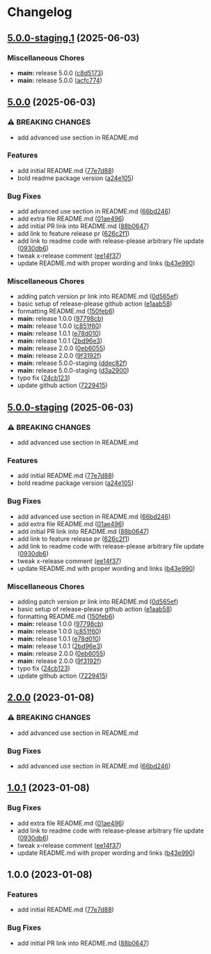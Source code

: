 # Changelog

## [5.0.0-staging.1](https://github.com/clspeter/expo-release-please-example/compare/v5.0.0-staging...v5.0.0-staging.1) (2025-06-03)


### Miscellaneous Chores

* **main:** release 5.0.0 ([c8d5173](https://github.com/clspeter/expo-release-please-example/commit/c8d51735fbdf8a99f843fe8fa6cccbca75ed1a28))
* **main:** release 5.0.0 ([acfc774](https://github.com/clspeter/expo-release-please-example/commit/acfc774de86abd4541526a9038e1924fa62083f7))

## [5.0.0](https://github.com/clspeter/expo-release-please-example/compare/v4.0.13...v5.0.0) (2025-06-03)


### ⚠ BREAKING CHANGES

* add advanced use section in README.md

### Features

* add initial README.md ([77e7d88](https://github.com/clspeter/expo-release-please-example/commit/77e7d8885c84a69f6d016624dd4e674cd084c8a2))
* bold readme package version ([a24e105](https://github.com/clspeter/expo-release-please-example/commit/a24e10535334955b58d5bb7a2e4ddfb4c3225056))


### Bug Fixes

* add advanced use section in README.md ([66bd246](https://github.com/clspeter/expo-release-please-example/commit/66bd24635f00642d221cb19211fe63048ac29cbf))
* add extra file README.md ([01ae496](https://github.com/clspeter/expo-release-please-example/commit/01ae4968adb0b6029096718e154de34ac366e31b))
* add initial PR link into README.md ([88b0647](https://github.com/clspeter/expo-release-please-example/commit/88b0647518f0b74950051c2760a93f5cb4ff0039))
* add link to feature release pr ([626c2f1](https://github.com/clspeter/expo-release-please-example/commit/626c2f1383d651b25742c146c037c3e6f1e9b73a))
* add link to readme code with release-please arbitrary file update ([0930db6](https://github.com/clspeter/expo-release-please-example/commit/0930db6ce13f8a2257f797f82dcb285bbc374ab1))
* tweak x-release comment ([ee14f37](https://github.com/clspeter/expo-release-please-example/commit/ee14f370548bcb4f7f61a9f317012cf428c9352e))
* update README.md with proper wording and links ([b43e990](https://github.com/clspeter/expo-release-please-example/commit/b43e990d7e8f4cae779e3a56f145c6c80d48735c))


### Miscellaneous Chores

* adding patch version pr link into README.md ([0d565ef](https://github.com/clspeter/expo-release-please-example/commit/0d565ef8a450aec8fe2452d9887efa783f0cd89f))
* basic setup of release-please github action ([e1aab58](https://github.com/clspeter/expo-release-please-example/commit/e1aab588be0562fb6e59d91e6d2194598d7bda1c))
* formatting README.md ([150feb6](https://github.com/clspeter/expo-release-please-example/commit/150feb68ef82fe5f11a5cd512a0373f167af475b))
* **main:** release 1.0.0 ([97798cb](https://github.com/clspeter/expo-release-please-example/commit/97798cba3fc878a676ec9b8d91dd4ef53ad648ff))
* **main:** release 1.0.0 ([c851f60](https://github.com/clspeter/expo-release-please-example/commit/c851f60fdb75741cdf42304b6c330d80e82116f6))
* **main:** release 1.0.1 ([e78d010](https://github.com/clspeter/expo-release-please-example/commit/e78d010267fe3e699cdf254c3a2f3eb38cd24038))
* **main:** release 1.0.1 ([2bd96e3](https://github.com/clspeter/expo-release-please-example/commit/2bd96e3b0b94409809362a804f086351f2083497))
* **main:** release 2.0.0 ([0eb6055](https://github.com/clspeter/expo-release-please-example/commit/0eb6055065157ea391003f8a364f5ef22067a28a))
* **main:** release 2.0.0 ([9f3192f](https://github.com/clspeter/expo-release-please-example/commit/9f3192f9c29d3dc81375ff76fba00054964f238f))
* **main:** release 5.0.0-staging ([ddec82f](https://github.com/clspeter/expo-release-please-example/commit/ddec82fc9435321a05018ae29ba9f1e17ed56503))
* **main:** release 5.0.0-staging ([d3a2900](https://github.com/clspeter/expo-release-please-example/commit/d3a2900fd66d4fa99b18b81dc9440cd59ffaf7f6))
* typo fix ([24cb123](https://github.com/clspeter/expo-release-please-example/commit/24cb1233c0df64c3f129bc1dff4dc633fbfc11c7))
* update github action ([7229415](https://github.com/clspeter/expo-release-please-example/commit/7229415d3c95cad86657fb6dd2a982a470849671))

## [5.0.0-staging](https://github.com/clspeter/expo-release-please-example/compare/v4.0.13...v5.0.0-staging) (2025-06-03)


### ⚠ BREAKING CHANGES

* add advanced use section in README.md

### Features

* add initial README.md ([77e7d88](https://github.com/clspeter/expo-release-please-example/commit/77e7d8885c84a69f6d016624dd4e674cd084c8a2))
* bold readme package version ([a24e105](https://github.com/clspeter/expo-release-please-example/commit/a24e10535334955b58d5bb7a2e4ddfb4c3225056))


### Bug Fixes

* add advanced use section in README.md ([66bd246](https://github.com/clspeter/expo-release-please-example/commit/66bd24635f00642d221cb19211fe63048ac29cbf))
* add extra file README.md ([01ae496](https://github.com/clspeter/expo-release-please-example/commit/01ae4968adb0b6029096718e154de34ac366e31b))
* add initial PR link into README.md ([88b0647](https://github.com/clspeter/expo-release-please-example/commit/88b0647518f0b74950051c2760a93f5cb4ff0039))
* add link to feature release pr ([626c2f1](https://github.com/clspeter/expo-release-please-example/commit/626c2f1383d651b25742c146c037c3e6f1e9b73a))
* add link to readme code with release-please arbitrary file update ([0930db6](https://github.com/clspeter/expo-release-please-example/commit/0930db6ce13f8a2257f797f82dcb285bbc374ab1))
* tweak x-release comment ([ee14f37](https://github.com/clspeter/expo-release-please-example/commit/ee14f370548bcb4f7f61a9f317012cf428c9352e))
* update README.md with proper wording and links ([b43e990](https://github.com/clspeter/expo-release-please-example/commit/b43e990d7e8f4cae779e3a56f145c6c80d48735c))


### Miscellaneous Chores

* adding patch version pr link into README.md ([0d565ef](https://github.com/clspeter/expo-release-please-example/commit/0d565ef8a450aec8fe2452d9887efa783f0cd89f))
* basic setup of release-please github action ([e1aab58](https://github.com/clspeter/expo-release-please-example/commit/e1aab588be0562fb6e59d91e6d2194598d7bda1c))
* formatting README.md ([150feb6](https://github.com/clspeter/expo-release-please-example/commit/150feb68ef82fe5f11a5cd512a0373f167af475b))
* **main:** release 1.0.0 ([97798cb](https://github.com/clspeter/expo-release-please-example/commit/97798cba3fc878a676ec9b8d91dd4ef53ad648ff))
* **main:** release 1.0.0 ([c851f60](https://github.com/clspeter/expo-release-please-example/commit/c851f60fdb75741cdf42304b6c330d80e82116f6))
* **main:** release 1.0.1 ([e78d010](https://github.com/clspeter/expo-release-please-example/commit/e78d010267fe3e699cdf254c3a2f3eb38cd24038))
* **main:** release 1.0.1 ([2bd96e3](https://github.com/clspeter/expo-release-please-example/commit/2bd96e3b0b94409809362a804f086351f2083497))
* **main:** release 2.0.0 ([0eb6055](https://github.com/clspeter/expo-release-please-example/commit/0eb6055065157ea391003f8a364f5ef22067a28a))
* **main:** release 2.0.0 ([9f3192f](https://github.com/clspeter/expo-release-please-example/commit/9f3192f9c29d3dc81375ff76fba00054964f238f))
* typo fix ([24cb123](https://github.com/clspeter/expo-release-please-example/commit/24cb1233c0df64c3f129bc1dff4dc633fbfc11c7))
* update github action ([7229415](https://github.com/clspeter/expo-release-please-example/commit/7229415d3c95cad86657fb6dd2a982a470849671))

## [2.0.0](https://github.com/dmi3y/expo-release-please-example/compare/v1.0.1...v2.0.0) (2023-01-08)


### ⚠ BREAKING CHANGES

* add advanced use section in README.md

### Bug Fixes

* add advanced use section in README.md ([66bd246](https://github.com/dmi3y/expo-release-please-example/commit/66bd24635f00642d221cb19211fe63048ac29cbf))

## [1.0.1](https://github.com/dmi3y/expo-release-please-example/compare/v1.0.0...v1.0.1) (2023-01-08)


### Bug Fixes

* add extra file README.md ([01ae496](https://github.com/dmi3y/expo-release-please-example/commit/01ae4968adb0b6029096718e154de34ac366e31b))
* add link to readme code with release-please arbitrary file update ([0930db6](https://github.com/dmi3y/expo-release-please-example/commit/0930db6ce13f8a2257f797f82dcb285bbc374ab1))
* tweak x-release comment ([ee14f37](https://github.com/dmi3y/expo-release-please-example/commit/ee14f370548bcb4f7f61a9f317012cf428c9352e))
* update README.md with proper wording and links ([b43e990](https://github.com/dmi3y/expo-release-please-example/commit/b43e990d7e8f4cae779e3a56f145c6c80d48735c))

## 1.0.0 (2023-01-08)


### Features

* add initial README.md ([77e7d88](https://github.com/dmi3y/expo-release-please-example/commit/77e7d8885c84a69f6d016624dd4e674cd084c8a2))


### Bug Fixes

* add initial PR link into README.md ([88b0647](https://github.com/dmi3y/expo-release-please-example/commit/88b0647518f0b74950051c2760a93f5cb4ff0039))
